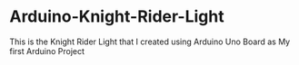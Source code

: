 # Arduino-Knight-Rider-Light
This is the Knight Rider Light that I created using Arduino Uno Board as My first Arduino Project
